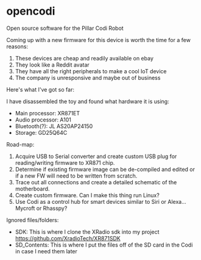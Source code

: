 # opencodi
Open source software for the Pillar Codi Robot

Coming up with a new firmware for this device is worth the time for a few reasons:

  1. These devices are cheap and readily available on ebay
  2. They look like a Reddit avatar
  3. They have all the right peripherals to make a cool IoT device
  4. The company is unresponsive and maybe out of business

Here's what I've got so far:

I have disassembled the toy and found what hardware it is using:

  * Main processor: XR871ET
  * Audio processor: A101
  * Bluetooth(?): JL AS20AP24150
  * Storage: GD25Q64C

Road-map:

  1. Acquire USB to Serial converter and create custom USB plug for reading/writing firmware to XR871 chip.
  2. Determine if existing firmware image can be de-compiled and edited or if a new FW will need to be written from scratch.
  3. Trace out all connections and create a detailed schematic of the motherboard.
  4. Create custom firmware. Can I make this thing run Linux?
  5. Use Codi as a control hub for smart devices similar to Siri or Alexa... Mycroft or Rhasspy?

Ignored files/folders:

  * SDK: This is where I clone the XRadio sdk into my project https://github.com/XradioTech/XR871SDK
  * SD_Contents: This is where I put the files off of the SD card in the Codi in case I need them later
